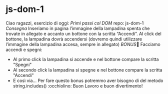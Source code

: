 # js-dom-1
Ciao ragazzi,
esercizio di oggi: *Primi passi col DOM*
repo: js-dom-1
*Consegna*
Inseriamo in pagina l’immagine della lampadina spenta che trovate in allegato e accanto un bottone con la scritta “Accendi”.
Al click del bottone, la lampadina dovrà accendersi (dovremo quindi utilizzare l’immagine della lampadina accesa, sempre in allegato)
*BONUS*:100:
Facciamo accendi e spegni:
- Al primo click la lampadina si accende e nel bottone compare la scritta "Spegni"
- Al secondo click la lampadina si spegne e nel bottone compare la scritta "Accendi"
- E così via...
Per fare questo bonus potremmo aver bisogno di del metodo string.includes() :occhiolino:
Buon Lavoro e buon divertimento!
 

